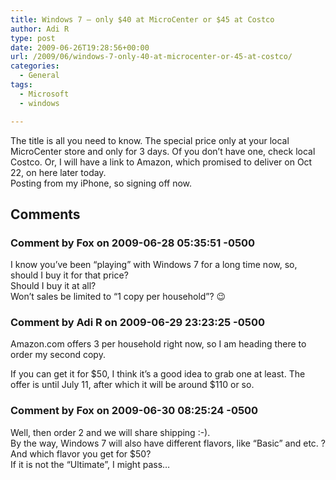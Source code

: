 ```yaml
---
title: Windows 7 – only $40 at MicroCenter or $45 at Costco
author: Adi R
type: post
date: 2009-06-26T19:28:56+00:00
url: /2009/06/windows-7-only-40-at-microcenter-or-45-at-costco/
categories:
  - General
tags:
  - Microsoft
  - windows

---
```

The title is all you need to know. The special price only at your local MicroCenter store and only for 3 days. Of you don&#8217;t have one, check local Costco. Or, I will have a link to Amazon, which promised to deliver on Oct 22, on here later today.  
Posting from my iPhone, so signing off now.

## Comments

### Comment by Fox on 2009-06-28 05:35:51 -0500
I know you&#8217;ve been &#8220;playing&#8221; with Windows 7 for a long time now, so, should I buy it for that price?  
Should I buy it at all?  
Won&#8217;t sales be limited to &#8220;1 copy per household&#8221;? 😉

### Comment by Adi R on 2009-06-29 23:23:25 -0500
Amazon.com offers 3 per household right now, so I am heading there to order my second copy.

If you can get it for $50, I think it&#8217;s a good idea to grab one at least. The offer is until July 11, after which it will be around $110 or so.

### Comment by Fox on 2009-06-30 08:25:24 -0500
Well, then order 2 and we will share shipping :-).  
By the way, Windows 7 will also have different flavors, like &#8220;Basic&#8221; and etc. ?  
And which flavor you get for $50?  
If it is not the &#8220;Ultimate&#8221;, I might pass&#8230;